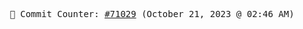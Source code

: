 <p align="center">
    <samp>
        📮 Commit Counter: <a href="https://github.com/Javascript-void0/Javascript-void0/commits/main">#71029</a> (October 21, 2023 @ 02:46 AM)
    </samp>
</p>